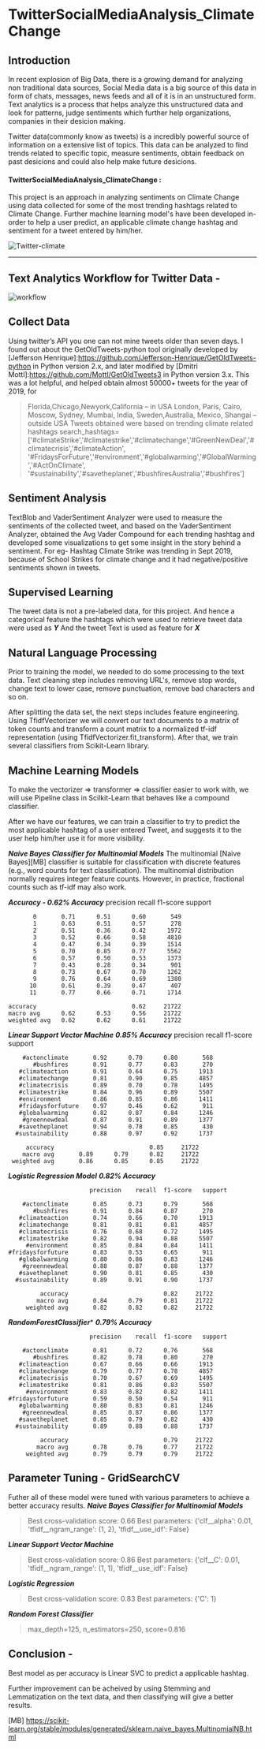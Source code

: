 # TwitterSocialMediaAnalysis_ClimateChange

## Introduction

In recent explosion of Big Data, there is a growing demand for analyzing non traditional data sources, Social Media data is a big source of this data in form of chats, messages, news feeds and all of it is in an unstructured form. 
Text analytics is a process that helps analyze this unstructured data and look for patterns, judge sentiments which further help organizations, companies in their desicion making.

Twitter data(commonly know as tweets) is a incredibly powerful source of information on a extensive list of topics. This data can be analyzed to find trends related to specific topic, measure sentiments, obtain feedback on past desicions and could also help make future desicions.
#### TwitterSocialMediaAnalysis_ClimateChange :
This project is an approach in analyzing sentiments on Climate Change using data collected for some of the most trending hashtags related to Climate Change. Further machine learning model's have been developed in-order to help a user predict, an applicable climate change hashtag and sentiment for a tweet entered by him/her.

![Twitter-climate](images/Twitter-Climate1.jpg)

<hr>

## Text Analytics Workflow for Twitter Data - 

![workflow](images/workflow.png) 

## Collect Data 

Using twitter’s API you one can not mine tweets older than seven days. 
I found out about the GetOldTweets-python tool originally developed by [Jefferson Henrique]:https://github.com/Jefferson-Henrique/GetOldTweets-python in Python version 2.x, and later modified by [Dmitri Mottl]:https://github.com/Mottl/GetOldTweets3 in Python version 3.x.
This was a lot helpful, and helped obtain almost 50000+ tweets for the year of 2019, for 
> Florida,Chicago,Newyork,California – in USA 
> London, Paris, Cairo, Moscow, Sydney, Mumbai, India, Sweden,Australia, Mexico, Shangai – outside USA
Tweets obtained were based on trending climate related hashtags 
search_hashtags=['#climateStrike','#climatestrike','#climatechange','#GreenNewDeal','#climatecrisis','#climateAction',
                   '#FridaysForFuture','#environment','#globalwarming','#GlobalWarming','#ActOnClimate',
                   '#sustainability','#savetheplanet','#bushfiresAustralia','#bushfires’]

## Sentiment Analysis

TextBlob and VaderSentiment Analyzer were used to measure the sentiments of the collected tweet, and based on the VaderSentiment Analyzer, obtained the Avg Vader Compound for each trending hashtag and developed some visualizations to get some insight in the story behind a sentiment.
For eg- Hashtag Climate Strike was trending in Sept 2019, because of School Strikes for climate change and it had negative/positive sentiments shown in tweets.


## Supervised Learning 

The tweet data is not a pre-labeled data, for this project. And hence a categorical feature the hashtags which were used to retrieve tweet data were used as ***Y*** And the tweet Text is used as feature for ***X***

## Natural Language Processing

Prior to training the model, we needed to do some processing to the text data. 
Text cleaning step includes removing URL's, remove stop words, change text to lower case, remove punctuation, remove bad characters and so on.

After splitting the data set, the next steps includes feature engineering. Using TfidfVectorizer we will convert our text documents to a matrix of token counts and transform a count matrix to a normalized tf-idf representation (using TfidfVectorizer.fit_transform). After that, we train several classifiers from Scikit-Learn library.

## Machine Learning Models
To make the vectorizer => transformer => classifier easier to work with, we will use Pipeline class in Scilkit-Learn that behaves like a compound classifier.

After we have our features, we can train a classifier to try to predict the most applicable hashtag of a user entered Tweet, and suggests it to the user help him/her use it for more visibility.



***Naive Bayes Classifier for Multinomial Models*** 
The multinomial [Naive Bayes][MB] classifier is suitable for classification with discrete features (e.g., word counts for text classification). The multinomial distribution normally requires integer feature counts. However, in practice, fractional counts such as tf-idf may also work.

***Accuracy - _0.62% Accuracy_***
              precision    recall  f1-score   support

           0       0.71      0.51      0.60       549
           1       0.63      0.51      0.57       278
           2       0.51      0.36      0.42      1972
           3       0.52      0.66      0.58      4810
           4       0.47      0.34      0.39      1514
           5       0.70      0.85      0.77      5562
           6       0.57      0.50      0.53      1373
           7       0.43      0.28      0.34       901
           8       0.73      0.67      0.70      1262
           9       0.76      0.64      0.69      1380
          10       0.61      0.39      0.47       407
          11       0.77      0.66      0.71      1714

    accuracy                           0.62     21722
    macro avg      0.62      0.53      0.56     21722
    weighted avg   0.62      0.62      0.61     21722

***Linear Support Vector Machine*** ***_0.85% Accuracy_***
                      precision    recall  f1-score   support

        #actonclimate       0.92      0.70      0.80       568
           #bushfires       0.91      0.77      0.83       270
       #climateaction       0.91      0.64      0.75      1913
       #climatechange       0.81      0.90      0.85      4857
       #climatecrisis       0.89      0.70      0.78      1495
       #climatestrike       0.84      0.96      0.89      5507
       #environment         0.86      0.85      0.86      1411
       #fridaysforfuture    0.97      0.46      0.62       911
       #globalwarming       0.82      0.87      0.84      1246
        #greennewdeal       0.87      0.91      0.89      1377
       #savetheplanet       0.94      0.78      0.85       430
      #sustainability       0.88      0.97      0.92      1737

         accuracy                           0.85     21722
        macro avg       0.89      0.79      0.82     21722
     weighted avg       0.86      0.85      0.85     21722
     
***Logistic Regression Model*** ***_0.82% Accuracy_***

                           precision    recall  f1-score   support

        #actonclimate       0.85      0.73      0.79       568
           #bushfires       0.91      0.84      0.87       270
       #climateaction       0.74      0.66      0.70      1913
       #climatechange       0.81      0.81      0.81      4857
       #climatecrisis       0.76      0.68      0.72      1495
       #climatestrike       0.82      0.94      0.88      5507
         #environment       0.85      0.84      0.84      1411
    #fridaysforfuture       0.83      0.53      0.65       911
       #globalwarming       0.80      0.86      0.83      1246
        #greennewdeal       0.88      0.87      0.88      1377
       #savetheplanet       0.90      0.81      0.85       430
      #sustainability       0.89      0.91      0.90      1737

             accuracy                           0.82     21722
            macro avg       0.84      0.79      0.81     21722
         weighted avg       0.82      0.82      0.82     21722
     
***RandomForestClassifier**** ***_0.79% Accuracy_***

                           precision    recall  f1-score   support

        #actonclimate       0.81      0.72      0.76       568
           #bushfires       0.82      0.78      0.80       270
       #climateaction       0.67      0.66      0.66      1913
       #climatechange       0.79      0.77      0.78      4857
       #climatecrisis       0.70      0.67      0.69      1495
       #climatestrike       0.81      0.86      0.83      5507
         #environment       0.83      0.82      0.82      1411
    #fridaysforfuture       0.59      0.50      0.54       911
       #globalwarming       0.80      0.83      0.81      1246
        #greennewdeal       0.85      0.87      0.86      1377
       #savetheplanet       0.85      0.79      0.82       430
      #sustainability       0.89      0.88      0.88      1737

             accuracy                           0.79     21722
            macro avg       0.78      0.76      0.77     21722
         weighted avg       0.79      0.79      0.79     21722

## Parameter Tuning - GridSearchCV

Futher all of these model were tuned with various parameters to achieve a better accuracy results.
***Naive Bayes Classifier for Multinomial Models***
> Best cross-validation score: 0.66
> Best parameters:  {'clf__alpha': 0.01, 'tfidf__ngram_range': (1, 2), 'tfidf__use_idf': False}

***Linear Support Vector Machine***
> Best cross-validation score: 0.86
> Best parameters:  {'clf__C': 0.01, 'tfidf__ngram_range': (1, 1), 'tfidf__use_idf': False}

***Logistic Regression***
> Best cross-validation score: 0.83
> Best parameters:  {'C': 1}

***Random Forest Classifier***
> max_depth=125, n_estimators=250, score=0.816

## Conclusion -
Best model as per accuracy is Linear SVC to predict a applicable hashtag.

Further improvement can be acheived by using Stemming and Lemmatization on the text data, and then classifying will give a better results.



[MB] https://scikit-learn.org/stable/modules/generated/sklearn.naive_bayes.MultinomialNB.html 


